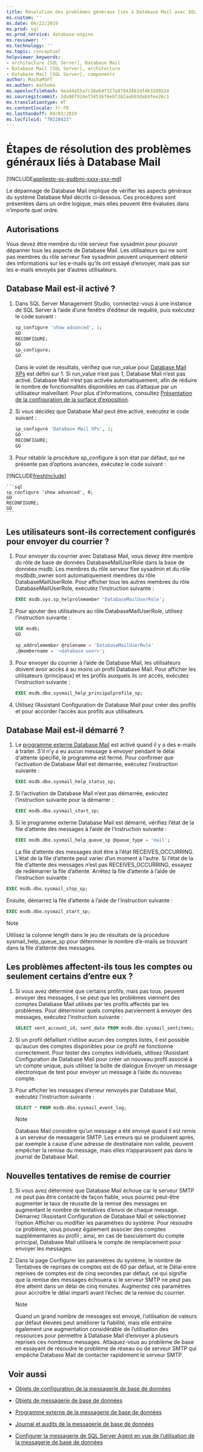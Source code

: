 ```yaml
---
title: Résolution des problèmes généraux liés à Database Mail avec SQL Server | Microsoft Docs
ms.custom: ''
ms.date: 04/22/2019
ms.prod: sql
ms.prod_service: database-engine
ms.reviewer: ''
ms.technology: ''
ms.topic: conceptual
helpviewer_keywords:
- architecture [SQL Server], Database Mail
- Database Mail [SQL Server], architecture
- Database Mail [SQL Server], components
author: MashaMSFT
ms.author: mathoma
ms.openlocfilehash: 4ea44a55a7c58e64f327a97943481dfd63289324
ms.sourcegitcommit: 2da98f924ef34516f6ebf382aeb93dab9fee26c1
ms.translationtype: HT
ms.contentlocale: fr-FR
ms.lasthandoff: 09/03/2019
ms.locfileid: "70228423"
---
```

# <a name="general-database-mail-troubleshooting-steps"></a>Étapes de résolution des problèmes généraux liés à Database Mail 
[!INCLUDE[appliesto-ss-asdbmi-xxxx-xxx-md](../../includes/appliesto-ss-asdbmi-xxxx-xxx-md.md)]

Le dépannage de Database Mail implique de vérifier les aspects généraux du système Database Mail décrits ci-dessous. Ces procédures sont présentées dans un ordre logique, mais elles peuvent être évaluées dans n’importe quel ordre.

## <a name="permissions"></a>Autorisations

Vous devez être membre du rôle serveur fixe sysadmin pour pouvoir dépanner tous les aspects de Database Mail. Les utilisateurs qui ne sont pas membres du rôle serveur fixe sysadmin peuvent uniquement obtenir des informations sur les e-mails qu’ils ont essayé d’envoyer, mais pas sur les e-mails envoyés par d’autres utilisateurs.

## <a name="is-database-mail-enabled"></a>Database Mail est-il activé ?

1. Dans SQL Server Management Studio, connectez-vous à une instance de SQL Server à l’aide d’une fenêtre d’éditeur de requête, puis exécutez le code suivant :

    ```sql
    sp_configure 'show advanced', 1; 
    GO
    RECONFIGURE;
    GO
    sp_configure;
    GO
    ```

   Dans le volet de résultats, vérifiez que run_value pour [Database Mail XPs](../../database-engine/configure-windows/database-mail-xps-server-configuration-option.md) est défini sur 1.
   Si run_value n’est pas 1, Database Mail n’est pas activé. Database Mail n’est pas activée automatiquement, afin de réduire le nombre de fonctionnalités disponibles en cas d’attaque par un utilisateur malveillant. Pour plus d’informations, consultez [Présentation de la configuration de la surface d’exposition](../security/surface-area-configuration.md).

1. Si vous décidez que Database Mail peut être activé, exécutez le code suivant :

    ```sql
    sp_configure 'Database Mail XPs', 1; 
    GO
    RECONFIGURE;
    GO
    ```

1. Pour rétablir la procédure sp_configure à son état par défaut, qui ne présente pas d’options avancées, exécutez le code suivant :

[!INCLUDE[freshInclude](../../includes/paragraph-content/fresh-note-steps-feedback.md)]

    ```sql 
    sp_configure 'show advanced', 0; 
    GO
    RECONFIGURE;
    GO
    ```

## <a name="are-users-properly-configured-to-send-mail"></a>Les utilisateurs sont-ils correctement configurés pour envoyer du courrier ?

1. Pour envoyer du courrier avec Database Mail, vous devez être membre du rôle de base de données DatabaseMailUserRole dans la base de données msdb. Les membres du rôle serveur fixe sysadmin et du rôle msdbdb_owner sont automatiquement membres du rôle DatabaseMailUserRole. Pour afficher tous les autres membres du rôle DatabaseMailUserRole, exécutez l’instruction suivante :

    ```sql
    EXEC msdb.sys.sp_helprolemember 'DatabaseMailUserRole';
    ```

1. Pour ajouter des utilisateurs au rôle DatabaseMailUserRole, utilisez l’instruction suivante :

    ```sql
    USE msdb;
    GO
    
    sp_addrolemember @rolename = 'DatabaseMailUserRole'
    ,@membername = '<database user>';
    ```

1. Pour envoyer du courrier à l’aide de Database Mail, les utilisateurs doivent avoir accès à au moins un profil Database Mail. Pour afficher les utilisateurs (principaux) et les profils auxquels ils ont accès, exécutez l’instruction suivante :

    ```sql
    EXEC msdb.dbo.sysmail_help_principalprofile_sp;
    ```

1. Utilisez l’Assistant Configuration de Database Mail pour créer des profils et pour accorder l’accès aux profils aux utilisateurs.
 
## <a name="is-database-mail-started"></a>Database Mail est-il démarré ?

1. Le [programme externe Database Mail](database-mail-external-program.md) est activé quand il y a des e-mails à traiter. S'il n'y a eu aucun message à envoyer pendant le délai d'attente spécifié, le programme est fermé. Pour confirmer que l’activation de Database Mail est démarrée, exécutez l’instruction suivante :

    ```sql
    EXEC msdb.dbo.sysmail_help_status_sp;
    ```
1. Si l’activation de Database Mail n’est pas démarrée, exécutez l’instruction suivante pour la démarrer :

    ```sql
    EXEC msdb.dbo.sysmail_start_sp;
    ```

1. Si le programme externe Database Mail est démarré, vérifiez l’état de la file d’attente des messages à l’aide de l’instruction suivante :

    ```sql
    EXEC msdb.dbo.sysmail_help_queue_sp @queue_type = 'mail';
    ```
  
   La file d’attente des messages doit être à l’état RECEIVES_OCCURRING. L’état de la file d’attente peut varier d’un moment à l’autre. Si l’état de la file d’attente des messages n’est pas RECEIVES_OCCURRING, essayez de redémarrer la file d’attente. Arrêtez la file d’attente à l’aide de l’instruction suivante :
   
```sql
EXEC msdb.dbo.sysmail_stop_sp;
```

Ensuite, démarrez la file d’attente à l’aide de l’instruction suivante :

```sql
EXEC msdb.dbo.sysmail_start_sp;
```

  > [!NOTE]
  >  Utilisez la colonne length dans le jeu de résultats de la procédure sysmail_help_queue_sp pour déterminer le nombre d’e-mails se trouvant dans la file d’attente des messages.

## <a name="do-problems-affect-some-or-all-accounts"></a>Les problèmes affectent-ils tous les comptes ou seulement certains d’entre eux ?

1. Si vous avez déterminé que certains profils, mais pas tous, peuvent envoyer des messages, il se peut que les problèmes viennent des comptes Database Mail utilisés par les profils affectés par les problèmes. Pour déterminer quels comptes parviennent à envoyer des messages, exécutez l’instruction suivante :

    ```sql
    SELECT sent_account_id, sent_date FROM msdb.dbo.sysmail_sentitems;
    ```

1. Si un profil défaillant n’utilise aucun des comptes listés, il est possible qu’aucun des comptes disponibles pour ce profil ne fonctionne correctement. Pour tester des comptes individuels, utilisez l’Assistant Configuration de Database Mail pour créer un nouveau profil associé à un compte unique, puis utilisez la boîte de dialogue Envoyer un message électronique de test pour envoyer un message à l’aide du nouveau compte. 
1. Pour afficher les messages d’erreur renvoyés par Database Mail, exécutez l’instruction suivante :

    ```sql
    SELECT * FROM msdb.dbo.sysmail_event_log;
    ```

   > [!NOTE]
   > Database Mail considère qu’un message a été envoyé quand il est remis à un serveur de messagerie SMTP. Les erreurs qui se produisent après, par exemple à cause d’une adresse de destinataire non valide, peuvent empêcher la remise du message, mais elles n’apparaissent pas dans le journal de Database Mail.

## <a name="retry-mail-delivery"></a>Nouvelles tentatives de remise de courrier

1. Si vous avez déterminé que Database Mail échoue car le serveur SMTP ne peut pas être contacté de façon fiable, vous pourrez peut-être augmenter le taux de réussite de la remise des messages en augmentant le nombre de tentatives d’envoi de chaque message. Démarrez l’Assistant Configuration de Database Mail et sélectionnez l’option Afficher ou modifier les paramètres du système. Pour résoudre ce problème, vous pouvez également associer des comptes supplémentaires au profil ; ainsi, en cas de basculement du compte principal, Database Mail utilisera le compte de remplacement pour envoyer les messages.
1. Dans la page Configurer les paramètres du système, le nombre de Tentatives de reprises de comptes est de 60 par défaut, et le Délai entre reprises de comptes est de cinq secondes par défaut, ce qui signifie que la remise des messages échouera si le serveur SMTP ne peut pas être atteint dans un délai de cinq minutes. Augmentez ces paramètres pour accroître le délai imparti avant l’échec de la remise du courrier.

    > [!NOTE]
    > Quand un grand nombre de messages est envoyé, l’utilisation de valeurs par défaut élevées peut améliorer la fiabilité, mais elle entraîne également une augmentation considérable de l’utilisation des ressources pour permettre à Database Mail d’envoyer à plusieurs reprises ces nombreux messages. Attaquez-vous au problème de base en essayant de résoudre le problème de réseau ou de serveur SMTP qui empêche Database Mail de contacter rapidement le serveur SMTP.



##  <a name="RelatedContent"></a> Voir aussi
  
-   [Objets de configuration de la messagerie de base de données](../../relational-databases/database-mail/database-mail-configuration-objects.md)  
  
-   [Objets de messagerie de base de données](../../relational-databases/database-mail/database-mail-messaging-objects.md)  
  
-   [Programme externe de la messagerie de base de données](../../relational-databases/database-mail/database-mail-external-program.md)  
  
-   [Journal et audits de la messagerie de base de données](../../relational-databases/database-mail/database-mail-log-and-audits.md)  
  
-   [Configurer la messagerie de SQL Server Agent en vue de l’utilisation de la messagerie de base de données](../../relational-databases/database-mail/configure-sql-server-agent-mail-to-use-database-mail.md)  
  
  
  
